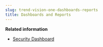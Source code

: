 ```yaml
---
slug: trend-vision-one-dashboards-reports
title: Dashboards and Reports
---
```


**Related information**

- [Security Dashboard](security-dashboard.md "Learn about the widgets that provide an at-a-glance perspective into your organization's overall cybersecurity strength.")
